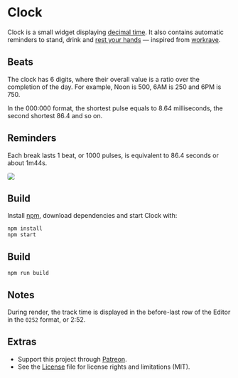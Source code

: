 # Clock

Clock is a small widget displaying [decimal time](http://wiki.xxiivv.com/desamber). It also contains automatic reminders to stand, drink and [rest your hands](https://en.wikipedia.org/wiki/Repetitive_strain_injury) — inspired from [workrave](https://en.wikipedia.org/wiki/Workrave).

## Beats

The clock has 6 digits, where their overall value is a ratio over the completion of the day. For example, Noon is 500, 6AM is 250 and 6PM is 750.

In the 000:000 format, the shortest pulse equals to 8.64 milliseconds, the second shortest 86.4 and so on. 

## Reminders

Each break lasts 1 beat, or 1000 pulses, is equivalent to 86.4 seconds or about 1m44s.

<img src='https://raw.githubusercontent.com/hundredrabbits/Clock/master/PREVIEW.png' style='max-width: 50%;border-radius: 4px;'/>

## Build

Install [npm](https://docs.npmjs.com/getting-started/installing-node), download dependencies and start Clock with:

```
npm install
npm start
```

## Build

```
npm run build
```

## Notes

During render, the track time is displayed in the before-last row of the Editor in the `0252` format, or 2:52.

## Extras

- Support this project through [Patreon](https://patreon.com/100).
- See the [License](LICENSE.md) file for license rights and limitations (MIT).
